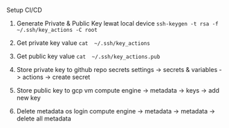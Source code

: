 Setup CI/CD

1. Generate Private & Public Key lewat local device
   `ssh-keygen -t rsa -f ~/.ssh/key_actions -C root`

2. Get private key value
   `cat  ~/.ssh/key_actions`

3. Get public key value
   `cat  ~/.ssh/key_actions.pub`

4. Store private key to github repo secrets
   settings -> secrets & variables -> actions -> create secret

5. Store public key to gcp vm
   compute engine -> metadata -> keys -> add new key

6. Delete metadata os login
   compute engine -> metadata -> metadata -> delete all metadata
